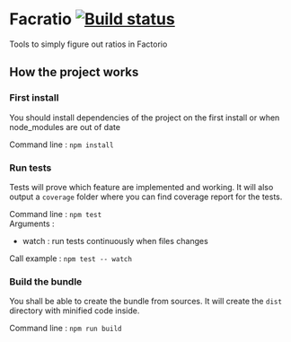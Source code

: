 # Facratio [![Build status](https://travis-ci.org/udebella/facratio.svg?branch=master)](https://travis-ci.org/udebella/facratio)

Tools to simply figure out ratios in Factorio

## How the project works

### First install
You should install dependencies of the project on the first install or when node_modules are out of date
  
Command line : `npm install`

### Run tests
Tests will prove which feature are implemented and working.
It will also output a `coverage` folder where you can find coverage report for the tests. 
  
Command line : `npm test`  
Arguments :
* watch : run tests continuously when files changes

Call example : `npm test -- watch`
  
### Build the bundle
You shall be able to create the bundle from sources. It will create the `dist` directory with minified
code inside.  

Command line : `npm run build`
